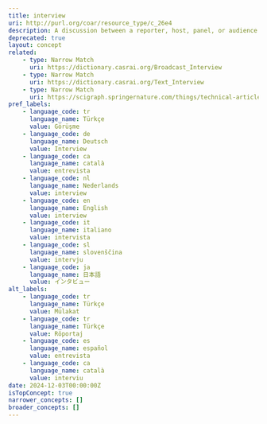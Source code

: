 ```yaml
---
title: interview
uri: http://purl.org/coar/resource_type/c_26e4
description: A discussion between a reporter, host, panel, or audience and a newsmaker, author, or celebrity, recorded (edited or unedited) in print, on film or video, as transcript or as a sound recording. (Adapted from ODLIS)
deprecated: true
layout: concept
related:
    - type: Narrow Match
      uri: https://dictionary.casrai.org/Broadcast_Interview
    - type: Narrow Match
      uri: https://dictionary.casrai.org/Text_Interview
    - type: Narrow Match
      uri: https://scigraph.springernature.com/things/technical-article-types/interview
pref_labels:
    - language_code: tr
      language_name: Türkçe
      value: Görüşme
    - language_code: de
      language_name: Deutsch
      value: Interview
    - language_code: ca
      language_name: català
      value: entrevista
    - language_code: nl
      language_name: Nederlands
      value: interview
    - language_code: en
      language_name: English
      value: interview
    - language_code: it
      language_name: italiano
      value: intervista
    - language_code: sl
      language_name: slovenščina
      value: intervju
    - language_code: ja
      language_name: 日本語
      value: インタビュー
alt_labels:
    - language_code: tr
      language_name: Türkçe
      value: Mülakat
    - language_code: tr
      language_name: Türkçe
      value: Röportaj
    - language_code: es
      language_name: español
      value: entrevista
    - language_code: ca
      language_name: català
      value: interviu
date: 2024-12-03T00:00:00Z
isTopConcept: true
narrower_concepts: []
broader_concepts: []
---
```



